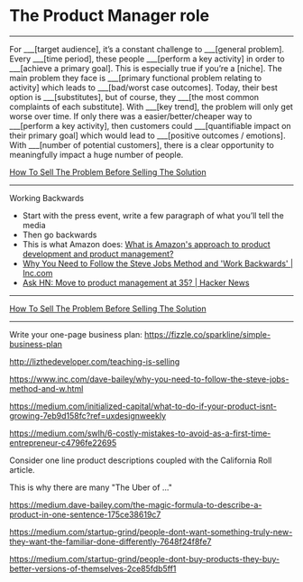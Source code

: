 # The Product Manager role


---

For ___[target audience], it’s a constant challenge to ___[general problem]. Every ___[time period], these people ___[perform a key activity] in order to ___[achieve a primary goal]. This is especially true if you’re a [niche].
The main problem they face is ___[primary functional problem relating to activity] which leads to ___[bad/worst case outcomes]. Today, their best option is ___[substitutes], but of course, they ___[the most common complaints of each substitute]. With ___[key trend], the problem will only get worse over time.
If only there was a easier/better/cheaper way to ___[perform a key activity], then customers could ___[quantifiable impact on their primary goal] which would lead to ___[positive outcomes / emotions]. With ___[number of potential customers], there is a clear opportunity to meaningfully impact a huge number of people.

[How To Sell The Problem Before Selling The Solution](https://medium.com/swlh/how-to-perfectly-capture-your-customers-need-c924e3209484)

---

Working Backwards
- Start with the press event, write a few paragraph of what you’ll tell the media
- Then go backwards
- This is what Amazon does: [What is Amazon's approach to product development and product management?](https://www.quora.com/Amazon-company-What-is-Amazons-approach-to-product-development-and-product-management)
- [Why You Need to Follow the Steve Jobs Method and 'Work Backwards' \| Inc\.com](https://www.inc.com/dave-bailey/why-you-need-to-follow-the-steve-jobs-method-and-w.html)
- [Ask HN: Move to product management at 35? \| Hacker News](https://news.ycombinator.com/item?id=16515470&utm_source=hackernewsletter&utm_medium=email&utm_term=ask_hn)

---

[How To Sell The Problem Before Selling The Solution](https://medium.com/swlh/how-to-perfectly-capture-your-customers-need-c924e3209484)

---

Write your one-page business plan: https://fizzle.co/sparkline/simple-business-plan

http://lizthedeveloper.com/teaching-is-selling

https://www.inc.com/dave-bailey/why-you-need-to-follow-the-steve-jobs-method-and-w.html

https://medium.com/initialized-capital/what-to-do-if-your-product-isnt-growing-7eb9d158fc?ref=uxdesignweekly

https://medium.com/swlh/6-costly-mistakes-to-avoid-as-a-first-time-entrepreneur-c4796fe22695

Consider one line product descriptions coupled with the California Roll article.

This is why there are many "The Uber of ..."

https://medium.dave-bailey.com/the-magic-formula-to-describe-a-product-in-one-sentence-175ce38619c7

https://medium.com/startup-grind/people-dont-want-something-truly-new-they-want-the-familiar-done-differently-7648f24f8fe7

https://medium.com/startup-grind/people-dont-buy-products-they-buy-better-versions-of-themselves-2ce85fdb5ff1
